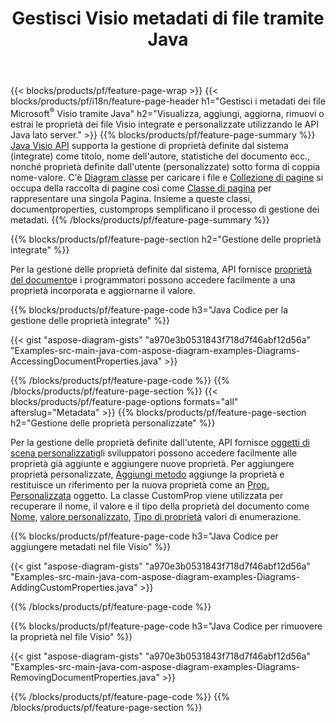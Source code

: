 ﻿---
title: Gestisci Visio metadati di file tramite Java
url: /it/java/metadata/
description: Visualizza, aggiungi, modifica, rimuovi o estrai Visio metadati di file con poche righe di Java codice
---
{{< blocks/products/pf/feature-page-wrap >}}
{{< blocks/products/pf/i18n/feature-page-header h1="Gestisci i metadati dei file Microsoft<sup>&reg;</sup> Visio tramite Java" h2="Visualizza, aggiungi, aggiorna, rimuovi o estrai le proprietà dei file Visio integrate e personalizzate utilizzando le API Java lato server." >}}
{{% blocks/products/pf/feature-page-summary %}}
[Java Visio API](/diagram/java/) supporta la gestione di proprietà definite dal sistema (integrate) come titolo, nome dell'autore, statistiche del documento ecc., nonché proprietà definite dall'utente (personalizzate) sotto forma di coppia nome-valore. C'è [Diagram classe](https://apireference.aspose.com/diagram/java/com.aspose.diagram/diagram) per caricare i file e [Collezione di pagine](https://apireference.aspose.com/diagram/java/com.aspose.diagram/pagecollection) si occupa della raccolta di pagine così come [Classe di pagina](https://apireference.aspose.com/diagram/java/com.aspose.diagram/page) per rappresentare una singola Pagina. Insieme a queste classi, documentproperties, customprops semplificano il processo di gestione dei metadati. 
{{% /blocks/products/pf/feature-page-summary %}}

{{% blocks/products/pf/feature-page-section h2="Gestione delle proprietà integrate" %}}

Per la gestione delle proprietà definite dal sistema, API fornisce [proprietà del documento](https://apireference.aspose.com/diagram/java/com.aspose.diagram/documentproperties)e i programmatori possono accedere facilmente a una proprietà incorporata e aggiornarne il valore. 

{{% blocks/products/pf/feature-page-code h3="Java Codice per la gestione delle proprietà integrate" %}}

{{< gist "aspose-diagram-gists" "a970e3b0531843f718d7f46abf12d56a" "Examples-src-main-java-com-aspose-diagram-examples-Diagrams-AccessingDocumentProperties.java" >}}

{{% /blocks/products/pf/feature-page-code %}}
{{% /blocks/products/pf/feature-page-section %}}
{{< blocks/products/pf/feature-page-options formats="all" afterslug="Metadata" >}}
{{% blocks/products/pf/feature-page-section h2="Gestione delle proprietà personalizzate" %}}

Per la gestione delle proprietà definite dall'utente, API fornisce [oggetti di scena personalizzati](https://apireference.aspose.com/diagram/java/com.aspose.diagram/documentproperties#CustomProps)gli sviluppatori possono accedere facilmente alle proprietà già aggiunte e aggiungere nuove proprietà. Per aggiungere proprietà personalizzate, [Aggiungi metodo](https://apireference.aspose.com/diagram/java/com.aspose.diagram/custompropcollection#add(com.aspose.diagram.CustomProp)) aggiunge la proprietà e restituisce un riferimento per la nuova proprietà come an [Prop. Personalizzata](https://apireference.aspose.com/diagram/java/com.aspose.diagram/customprop) oggetto. La classe CustomProp viene utilizzata per recuperare il nome, il valore e il tipo della proprietà del documento come [Nome](https://apireference.aspose.com/diagram/java/com.aspose.diagram/customprop#Name), [valore personalizzato](https://apireference.aspose.com/diagram/java/com.aspose.diagram/customprop#CustomValue), [Tipo di proprietà](https://apireference.aspose.com/diagram/java/com.aspose.diagram/customprop#PropType) valori di enumerazione. 
 
{{% blocks/products/pf/feature-page-code h3="Java Codice per aggiungere metadati nel file Visio" %}}

{{< gist "aspose-diagram-gists" "a970e3b0531843f718d7f46abf12d56a" "Examples-src-main-java-com-aspose-diagram-examples-Diagrams-AddingCustomProperties.java" >}}

{{% /blocks/products/pf/feature-page-code %}}


{{% blocks/products/pf/feature-page-code h3="Java Codice per rimuovere la proprietà nel file Visio" %}}

{{< gist "aspose-diagram-gists" "a970e3b0531843f718d7f46abf12d56a" "Examples-src-main-java-com-aspose-diagram-examples-Diagrams-RemovingDocumentProperties.java" >}}

{{% /blocks/products/pf/feature-page-code %}}
{{% /blocks/products/pf/feature-page-section %}}
